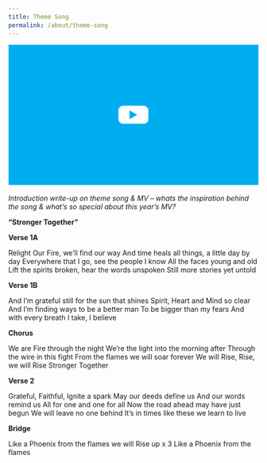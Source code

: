 ```yaml
---
title: Theme Song
permalink: /about/theme-song
---
```

![Youtube](/images/placeholder.png)

<i class="blue-text">Introduction write-up on theme song & MV – whats the inspiration behind the song & what’s so
special about this year’s MV? </i>

<p class="text-center"><b class="red-text">“Stronger Together”</b></p>

<p class="text-center"><b class="text-center">Verse 1A</b></p>

<p class="text-center">
    Relight Our Fire, we’ll find our way
And time heals all things, a little day by day
Everywhere that I go, see the people I know
All the faces young and old
Lift the spirits broken, hear the words unspoken
Still more stories yet untold
</p>

<p class="text-center"><b class="text-center">Verse 1B</b></p>

<p class="text-center">
    And I’m grateful still for the sun that shines
Spirit, Heart and Mind so clear
And I’m finding ways to be a better man
To be bigger than my fears
And with every breath I take, I believe
</p>

<p class="text-center"><b class="text-center">Chorus</b></p>

<p class="text-center">
    We are Fire through the night
We’re the light into the morning after  
Through the wire in this fight
From the flames we will soar forever
We will Rise, Rise, we will Rise
Stronger Together
</p>

<p class="text-center"><b class="text-center">
    Verse 2
</b></p>

<p class="text-center">
    Grateful, Faithful, Ignite a spark
May our deeds define us
And our words remind us
All for one and one for all
Now the road ahead may have just begun
We will leave no one behind
It’s in times like these we learn to live
</p>

<p class="text-center"><b class="text-center">Bridge</b></p>

<p class="text-center">
    Like a Phoenix from the flames we will Rise up x 3
Like a Phoenix from the flames
</p>
